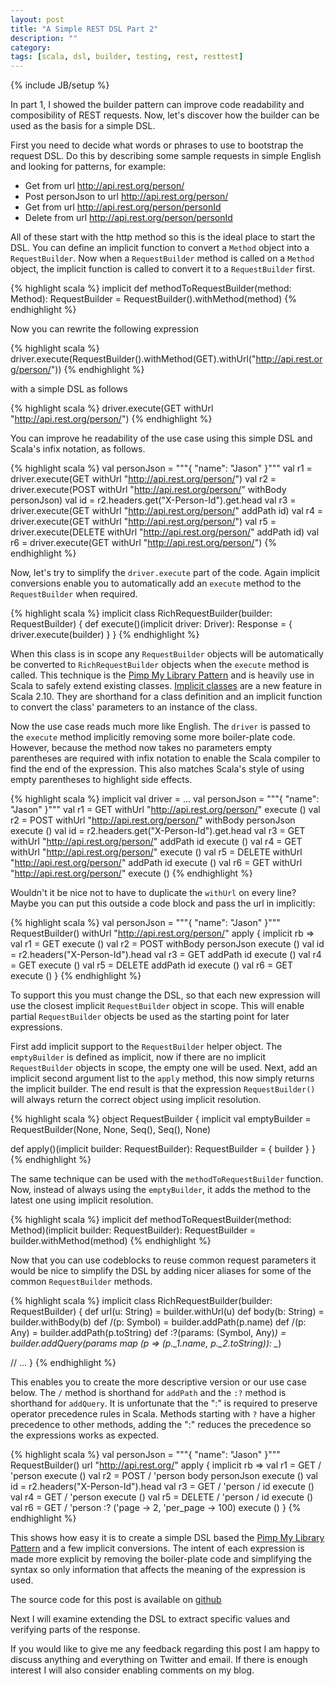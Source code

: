 ```yaml
---
layout: post
title: "A Simple REST DSL Part 2"
description: ""
category: 
tags: [scala, dsl, builder, testing, rest, resttest]
---
```

{% include JB/setup %}

In part 1, I showed the builder pattern can improve code readability and composibility of REST requests.  Now, let's discover how the builder can be used as the basis for a simple DSL.

First you need to decide what words or phrases to use to bootstrap the request DSL.  Do this by describing some sample requests in simple English and looking for patterns, for example:

* Get from url http://api.rest.org/person/
* Post personJson to url http://api.rest.org/person/
* Get from url http://api.rest.org/person/personId
* Delete from url http://api.rest.org/person/personId

All of these start with the http method so this is the ideal place to start the DSL.  You can define an implicit function to convert a `Method` object into a `RequestBuilder`.  Now when a `RequestBuilder` method is called on a `Method` object, the implicit function is called to convert it to a `RequestBuilder` first.

{% highlight scala %}
implicit def methodToRequestBuilder(method: Method): RequestBuilder = RequestBuilder().withMethod(method)
{% endhighlight %}

Now you can rewrite the following expression

{% highlight scala %}
driver.execute(RequestBuilder().withMethod(GET).withUrl("http://api.rest.org/person/"))
{% endhighlight %}

with a simple DSL as follows

{% highlight scala %}
driver.execute(GET withUrl "http://api.rest.org/person/")
{% endhighlight %}

You can improve he readability of the use case using this simple DSL and Scala's infix notation, as follows.

{% highlight scala %}
val personJson = """{ "name": "Jason" }"""
val r1 = driver.execute(GET withUrl "http://api.rest.org/person/")
val r2 = driver.execute(POST withUrl "http://api.rest.org/person/" withBody personJson)
val id = r2.headers.get("X-Person-Id").get.head
val r3 = driver.execute(GET withUrl "http://api.rest.org/person/" addPath id)
val r4 = driver.execute(GET withUrl "http://api.rest.org/person/")
val r5 = driver.execute(DELETE withUrl "http://api.rest.org/person/" addPath id)
val r6 = driver.execute(GET withUrl "http://api.rest.org/person/")
{% endhighlight %}

Now, let's try to simplify the `driver.execute` part of the code.  Again implicit conversions enable you to automatically add an `execute` method to the `RequestBuilder` when required.  

{% highlight scala %}
implicit class RichRequestBuilder(builder: RequestBuilder) {
  def execute()(implicit driver: Driver): Response = {
    driver.execute(builder)
  }
}
{% endhighlight %}

When this class is in scope any `RequestBuilder` objects will be automatically be converted to `RichRequestBuilder` objects when the `execute` method is called.  This technique is the [Pimp My Library Pattern](https://wiki.scala-lang.org/display/SYGN/Pimp-my-library) and is heavily use in Scala to safely extend existing classes.  [Implicit classes](http://docs.scala-lang.org/overviews/core/implicit-classes.html) are a new feature in Scala 2.10.  They are shorthand for a class definition and an implicit function to convert the class' parameters to an instance of the class.  

Now the use case reads much more like English.  The `driver` is passed to the `execute` method implicitly removing some more boiler-plate code.  However, because the method now takes no parameters empty parentheses are required with infix notation to enable the Scala compiler to find the end of the expression.  This also matches Scala's style of using empty parentheses to highlight side effects.

{% highlight scala %}
implicit val driver = ...
val personJson = """{ "name": "Jason" }"""
val r1 = GET withUrl "http://api.rest.org/person/" execute ()
val r2 = POST withUrl "http://api.rest.org/person/" withBody personJson execute ()
val id = r2.headers.get("X-Person-Id").get.head
val r3 = GET withUrl "http://api.rest.org/person/" addPath id execute ()
val r4 = GET withUrl "http://api.rest.org/person/" execute ()
val r5 = DELETE withUrl "http://api.rest.org/person/" addPath id execute ()
val r6 = GET withUrl "http://api.rest.org/person/" execute ()
{% endhighlight %}

Wouldn't it be nice not to have to duplicate the `withUrl` on every line?  Maybe you can put this outside a code block and pass the url in implicitly:

{% highlight scala %}
val personJson = """{ "name": "Jason" }"""
RequestBuilder() withUrl "http://api.rest.org/person/" apply { implicit rb =>
  val r1 = GET execute ()
  val r2 = POST withBody personJson execute ()
  val id = r2.headers("X-Person-Id").head
  val r3 = GET addPath id execute ()
  val r4 = GET execute ()
  val r5 = DELETE addPath id execute ()
  val r6 = GET execute ()
}
{% endhighlight %}

To support this you must change the DSL, so that each new expression will use the closest implicit `RequestBuilder` object in scope.  This will enable partial `RequestBuilder` objects be used as the starting point for later expressions.  

First add implicit support to the `RequestBuilder` helper object.  The `emptyBuilder` is defined as implicit, now if there are no implicit `RequestBuilder` objects in scope, the empty one will be used.  Next, add an implicit second argument list to the `apply` method, this now simply returns the implicit builder.  The end result is that the expression `RequestBuilder()` will always return the correct object using implicit resolution.

{% highlight scala %}
object RequestBuilder {
  implicit val emptyBuilder = RequestBuilder(None, None, Seq(), Seq(), None)

  def apply()(implicit builder: RequestBuilder): RequestBuilder = {
    builder
  }
}
{% endhighlight %}

The same technique can be used with the `methodToRequestBuilder` function.  Now, instead of always using the `emptyBuilder`, it adds the method to the latest one using implicit resolution.

{% highlight scala %}
implicit def methodToRequestBuilder(method: Method)(implicit builder: RequestBuilder): RequestBuilder = builder.withMethod(method)
{% endhighlight %}


Now that you can use codeblocks to reuse common request parameters it would be nice to simplify the DSL by adding nicer aliases for some of the common `RequestBuilder` methods.

{% highlight scala %}
implicit class RichRequestBuilder(builder: RequestBuilder) {
  def url(u: String) = builder.withUrl(u)
  def body(b: String) = builder.withBody(b)
  def /(p: Symbol) = builder.addPath(p.name)
  def /(p: Any) = builder.addPath(p.toString)
  def :?(params: (Symbol, Any)*) = builder.addQuery(params map (p => (p._1.name, p._2.toString)): _*)

  // ...
}
{% endhighlight %}

This enables you to create the more descriptive version or our use case below.  The `/` method is shorthand for `addPath` and the `:?` method is shorthand for `addQuery`.  It is unfortunate that the ":" is required to preserve operator precedence rules in Scala.  Methods starting with `?` have a higher precedence to other methods, adding the ":" reduces the precedence so the expressions works as expected.

{% highlight scala %}
val personJson = """{ "name": "Jason" }"""
RequestBuilder() url "http://api.rest.org/" apply { implicit rb =>
  val r1 = GET    / 'person execute ()
  val r2 = POST   / 'person body personJson execute ()
  val id = r2.headers("X-Person-Id").head
  val r3 = GET    / 'person / id execute ()
  val r4 = GET    / 'person execute ()
  val r5 = DELETE / 'person / id execute ()
  val r6 = GET    / 'person :? ('page -> 2, 'per_page -> 100) execute ()
}
{% endhighlight %}


This shows how easy it is to create a simple DSL based the [Pimp My Library Pattern](https://wiki.scala-lang.org/display/SYGN/Pimp-my-library) and a few implicit conversions.  The intent of each expression is made more explicit by removing the boiler-plate code and simplifying the syntax so only information that affects the meaning of the expression is used.

The source code for this post is available on [github](https://github.com/IainHull/resttest/tree/e2d9b5e3640980a38aafeaa69c986d8d6da1ee6c)

Next I will examine extending the DSL to extract specific values and verifying parts of the response.

If you would like to give me any feedback regarding this post I am happy to discuss anything and everything on Twitter and email. If there is enough interest I will also consider enabling comments on my blog.